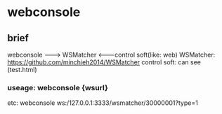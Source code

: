 # webconsole

## brief
webconsole ---> WSMatcher <---control soft(like: web)
WSMatcher: https://github.com/minchieh2014/WSMatcher
control soft: can see (test.html)

### useage: webconsole {wsurl}
etc: webconsole ws:/127.0.0.1:3333/wsmatcher/30000001?type=1


